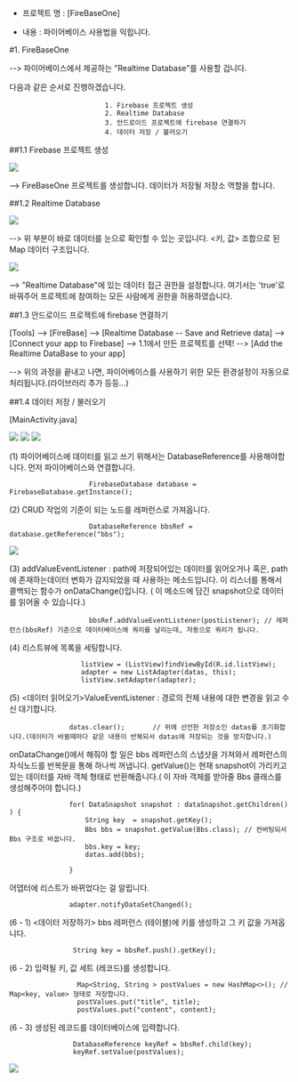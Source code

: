  

 - 프로젝트 명 : [FireBaseOne]

 - 내용 : 파이어베이스 사용법을 익힙니다.

#1. FireBaseOne

--> 파이어베이스에서 제공하는 "Realtime Database"를 사용할 겁니다.

다음과 같은 순서로 진행하겠습니다.
							
							1. Firebase 프로젝트 생성
							2. Realtime Database 
							3. 안드로이드 프로젝트에 firebase 연결하기
							4. 데이터 저장 / 불러오기

##1.1 Firebase 프로젝트 생성

![](http://i.imgur.com/Esuz40W.png)

--> FireBaseOne 프로젝트를 생성합니다. 데이터가 저장될 저장소 역할을 합니다.

##1.2 Realtime Database

![](http://i.imgur.com/E0V5gwM.png)

--> 위 부분이 바로 데이터를 눈으로 확인할 수 있는 곳입니다. <키, 값> 조합으로 된 Map 데이터 구조입니다.

![](http://i.imgur.com/dT8hoVA.png)

--> "Realtime Database"에 있는 데이터 접근 권한을 설정합니다. 여기서는 'true'로 바꿔주어 프로젝트에 참여하는 모든 사람에게 권한을 허용하였습니다.

##1.3 안드로이드 프로젝트에 firebase 연결하기

[Tools] --> [FireBase] --> [Realtime Database -- Save and Retrieve data] --> [Connect your app to Firebase] --> 1.1에서 만든 프로젝트를 선택! --> [Add the Realtime DataBase to your app]

--> 위의 과정을 끝내고 나면, 파이어베이스를 사용하기 위한 모든 환경설정이 자동으로 처리됩니다.(라이브러리 추가 등등...)


##1.4 데이터 저장 / 불러오기

[MainActivity.java]

![](http://i.imgur.com/ubz4mdg.png)
![](http://i.imgur.com/gIEaQaD.png)
![](http://i.imgur.com/ZlgQUgz.png)


(1) 파이어베이스에 데이터를 읽고 쓰기 위해서는 DatabaseReference를 사용해야합니다. 먼저 파이어베이스와 연결합니다.

						FirebaseDatabase database = FirebaseDatabase.getInstance();

(2) CRUD 작업의 기준이 되는 노드를 레퍼런스로 가져옵니다.

						DatabaseReference bbsRef = database.getReference("bbs");

![](http://i.imgur.com/TDg6BLj.png)

(3) addValueEventListener : path에 저장되어있는 데이터를 읽어오거나 혹은, path에 존재하는데이터 변화가 감지되었을 때 사용하는 메소드입니다. 이 리스너를 통해서 콜백되는 함수가 onDataChange()입니다. ( 이 메소드에 담긴 snapshot으로 데이터를 읽어올 수 있습니다.)

						bbsRef.addValueEventListener(postListener); // 레퍼런스(bbsRef) 기준으로 데이터베이스에 쿼리를 날리는데, 자동으로 쿼리가 됩니다. 

(4) 리스트뷰에 목록을 세팅합니다.

      				  listView = (ListView)findViewById(R.id.listView);
				      adapter = new ListAdapter(datas, this);
        			  listView.setAdapter(adapter);

(5) <데이터 읽어오기>ValueEventListener : 경로의 전체 내용에 대한 변경을 읽고 수신 대기합니다. 

       			   datas.clear(); 		// 위에 선언한 저장소인 datas를 초기화합니다.(데이터가 바뀔때마다 같은 내용이 반복되서 datas에 저장되는 것을 방지합니다.)

onDataChange()에서 해줘야 할 일은 bbs 레퍼런스의 스냅샷을 가져와서 레퍼런스의 자식노드를 반복문을 통해 하나씩 꺼냅니다. 
getValue()는 현재 snapshot이 가리키고 있는 데이터를 자바 객체 형태로 반환해줍니다.( 이 자바 객체를 받아줄 Bbs 클래스를 생성해주어야 합니다.) 


 				   for( DataSnapshot snapshot : dataSnapshot.getChildren() ) {
     			       String key  = snapshot.getKey();
      		           Bbs bbs = snapshot.getValue(Bbs.class); // 컨버팅되서 Bbs 구조로 바꿉니다.
            		   bbs.key = key;
           			   datas.add(bbs);

        		   }

어뎁터에 리스트가 바뀌었다는 걸 알립니다.
 
       			   adapter.notifyDataSetChanged();


(6 - 1) <데이터 저장하기> bbs 레퍼런스 (테이블)에 키를 생성하고 그 키 값을 가져옵니다.
						
	                String key = bbsRef.push().getKey();

(6 - 2) 입력될 키, 값 세트 (레코드)를 생성합니다.

               		 Map<String, String > postValues = new HashMap<>(); // Map<key, value> 형태로 저장합니다.
            	     postValues.put("title", title);
         		     postValues.put("content", content);


(6 - 3) 생성된 레코드를 데이터베이스에 입력합니다.

                	DatabaseReference keyRef = bbsRef.child(key);
              	    keyRef.setValue(postValues);

![](http://i.imgur.com/3usyJ2q.png)